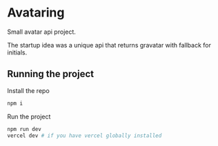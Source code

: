 # Avataring

Small avatar api project.

The startup idea was a unique api that returns gravatar with fallback for initials.

## Running the project

Install the repo

```bash
npm i
```

Run the project

```bash
npm run dev
vercel dev # if you have vercel globally installed
```
